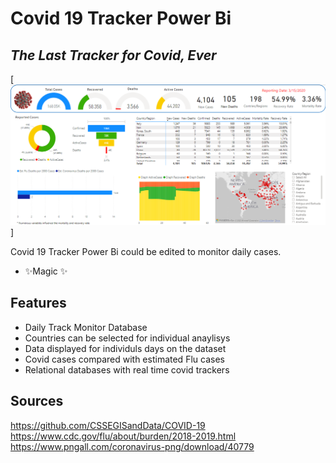 # Covid 19 Tracker Power Bi
## _The Last Tracker for Covid, Ever_

[![N|Solid](https://raw.githubusercontent.com/RicardoSu/Covid-Power-BI/main/Template.png)]


Covid 19 Tracker Power Bi could be edited to monitor daily cases.

- ✨Magic ✨

## Features

- Daily Track Monitor Database
- Countries can be selected for individual anaylisys
- Data displayed for individuls days on the dataset
- Covid cases compared with estimated Flu cases
- Relational databases with real time covid trackers


## Sources

https://github.com/CSSEGISandData/COVID-19
https://www.cdc.gov/flu/about/burden/2018-2019.html
https://www.pngall.com/coronavirus-png/download/40779

